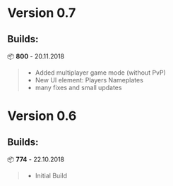 # Version 0.7
## Builds:
📦 **800** - 20.11.2018
> - Added multiplayer game mode (without PvP)
> - New UI element: Players Nameplates
> - many fixes and small updates  

# Version 0.6
## Builds:
📦 **774** - 22.10.2018
> - Initial Build
